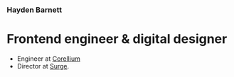 ### Hayden Barnett

# Frontend engineer & digital designer

- Engineer at [Corellium](https://www.corellium.com/)
- Director at [Surge](https://surge.studio/).
